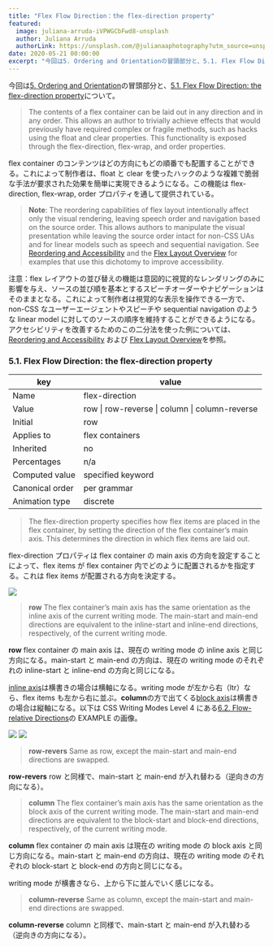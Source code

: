 ```yaml
---
title: "Flex Flow Direction：the flex-direction property"
featured:
  image: juliana-arruda-iVPWGCbFwd8-unsplash
  author: Juliana Arruda
  authorLink: https://unsplash.com/@julianaaphotography?utm_source=unsplash&utm_medium=referral&utm_content=creditCopyText
date: 2020-05-21 00:00:00
excerpt: "今回は5. Ordering and Orientationの冒頭部分と、5.1. Flex Flow Direction: the flex-direction propertyについて。"
---
```


今回は[5. Ordering and Orientation](https://www.w3.org/TR/css-flexbox-1/#flow-order)の冒頭部分と、[5.1. Flex Flow Direction: the flex-direction property](https://www.w3.org/TR/css-flexbox-1/#flex-direction-property)について。

> The contents of a flex container can be laid out in any direction and in any order. This allows an author to trivially achieve effects that would previously have required complex or fragile methods, such as hacks using the float and clear properties. This functionality is exposed through the flex-direction, flex-wrap, and order properties.

flex container のコンテンツはどの方向にもどの順番でも配置することができる。これによって制作者は、float と clear を使ったハックのような複雑で脆弱な手法が要求された効果を簡単に実現できるようになる。この機能は flex-direction, flex-wrap, order プロパティを通して提供されている。

> **Note**: The reordering capabilities of flex layout intentionally affect only the visual rendering, leaving speech order and navigation based on the source order. This allows authors to manipulate the visual presentation while leaving the source order intact for non-CSS UAs and for linear models such as speech and sequential navigation. See [Reordering and Accessibility](https://www.w3.org/TR/css-flexbox-1/#order-accessibility) and the [Flex Layout Overview](https://www.w3.org/TR/css-flexbox-1/#overview) for examples that use this dichotomy to improve accessibility.

注意：flex レイアウトの並び替えの機能は意図的に視覚的なレンダリングのみに影響を与え、ソースの並び順を基本とするスピーチオーダーやナビゲーションはそのままとなる。これによって制作者は視覚的な表示を操作できる一方で、non-CSS なユーザーエージェントやスピーチや sequential navigation のような linear model に対してのソースの順序を維持することができるようになる。アクセシビリティを改善するためのこの二分法を使った例については、[Reordering and Accessibility](https://www.w3.org/TR/css-flexbox-1/#order-accessibility) および [Flex Layout Overview](https://www.w3.org/TR/css-flexbox-1/#overview)を参照。

### 5.1. Flex Flow Direction: the flex-direction property

| key             | value                                                      |
| --------------- | ---------------------------------------------------------- |
| Name            | flex-direction                                             |
| Value           | row &#124; row-reverse &#124; column &#124; column-reverse |
| Initial         | row                                                        |
| Applies to      | flex containers                                            |
| Inherited       | no                                                         |
| Percentages     | n/a                                                        |
| Computed value  | specified keyword                                          |
| Canonical order | per grammar                                                |
| Animation type  | discrete                                                   |

> The flex-direction property specifies how flex items are placed in the flex container, by setting the direction of the flex container’s main axis. This determines the direction in which flex items are laid out.

flex-direction プロパティは flex container の main axis の方向を設定することによって、flex items が flex container 内でどのように配置されるかを指定する。これは flex items が配置される方向を決定する。

<img src="../../assets/images/flex-direction-terms.svg" />

> **row**
> The flex container’s main axis has the same orientation as the inline axis of the current writing mode. The main-start and main-end directions are equivalent to the inline-start and inline-end directions, respectively, of the current writing mode.

**row**
flex container の main axis は、現在の writing mode の inline axis と同じ方向になる。main-start と main-end の方向は、現在の writing mode のそれぞれの inline-start と inline-end の方向と同じになる。

[inline axis](https://www.w3.org/TR/css-writing-modes-4/#inline-axis)は横書きの場合は横軸になる。writing mode が左から右（ltr）なら、flex items も左から右に並ぶ。**column**の方で出てくる[block axis](https://www.w3.org/TR/css-writing-modes-4/#block-axis)は横書きの場合は縦軸になる。以下は CSS Writing Modes Level 4 にある[6.2. Flow-relative Directions](https://www.w3.org/TR/css-writing-modes-4/#logical-directions)の EXAMPLE の画像。

<img src="https://www.w3.org/TR/css-writing-modes-4/diagrams/sizing-ltr-tb.svg" />
<img src="https://www.w3.org/TR/css-writing-modes-4/diagrams/sizing-ttb-rl.svg" />

> **row-revers**
> Same as row, except the main-start and main-end directions are swapped.

**row-revers**
row と同様で、main-start と main-end が入れ替わる（逆向きの方向になる）。

> **column**
> The flex container’s main axis has the same orientation as the block axis of the current writing mode. The main-start and main-end directions are equivalent to the block-start and block-end directions, respectively, of the current writing mode.

**column**
flex container の main axis は現在の writing mode の block axis と同じ方向になる。main-start と main-end の方向は、現在の writing mode のそれぞれの block-start と block-end の方向と同じになる。

writing mode が横書きなら、上から下に並んでいく感じになる。

> **column-reverse**
> Same as column, except the main-start and main-end directions are swapped.

**column-reverse**
column と同様で、main-start と main-end が入れ替わる（逆向きの方向になる）。
